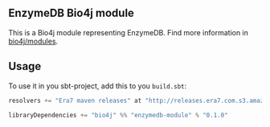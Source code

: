 ## EnzymeDB Bio4j module

This is a Bio4j module representing EnzymeDB. Find more information in [bio4j/modules](https://github.com/bio4j/modules).

## Usage

To use it in you sbt-project, add this to you `build.sbt`:

```scala
resolvers += "Era7 maven releases" at "http://releases.era7.com.s3.amazonaws.com"

libraryDependencies += "bio4j" %% "enzymedb-module" % "0.1.0"
```
